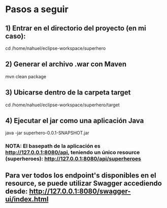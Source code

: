 # Pasos a seguir

## 1) Entrar en el directorio del proyecto (en mi caso):
cd /home/nahuel/eclipse-workspace/superhero

## 2) Generar el archivo .war con Maven
mvn clean package

## 3) Ubicarse dentro de la carpeta target
cd /home/nahuel/eclipse-workspace/superhero/target

## 4) Ejecutar el jar como una aplicación Java
java -jar superhero-0.0.1-SNAPSHOT.jar



### NOTA: El basepath de la aplicación es http://127.0.0.1:8080/api, teniendo un único resource (superheroes): http://127.0.0.1:8080/api/superheroes
## Para ver todos los endpoint's disponibles en el resource, se puede utilizar Swagger accediendo desde: http://127.0.0.1:8080/swagger-ui/index.html

